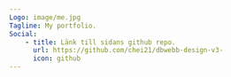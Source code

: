 ```yaml
---
Logo: image/me.jpg
Tagline: My portfolio.
Social:
    - title: Länk till sidans github repo.
      url: https://github.com/chei21/dbwebb-design-v3-
      icon: github
---
```

